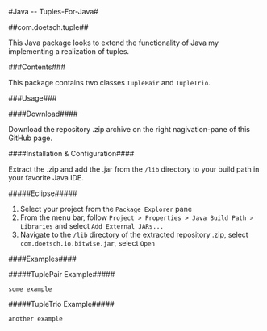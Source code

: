 #Java -- Tuples-For-Java#

##com.doetsch.tuple##

This Java package looks to extend the functionality of Java my implementing a
realization of tuples.

###Contents###

This package contains two classes `TuplePair` and `TupleTrio`.

###Usage###

####Download####

Download the repository .zip archive on the right nagivation-pane of this GitHub page.

####Installation & Configuration####

Extract the .zip and add the .jar from the `/lib` directory to your build path in your favorite Java IDE.
    
#####Eclipse#####
    
1. Select your project from the `Package Explorer` pane
2. From the menu bar, follow `Project > Properties > Java Build Path > Libraries` and select `Add External JARs...`
3. Navigate to the `/lib` directory of the extracted repository .zip, select `com.doetsch.io.bitwise.jar`, select `Open`

####Examples####

#####TuplePair Example#####

	some example

#####TupleTrio Example#####
    
    another example